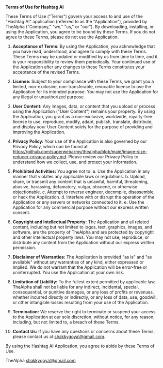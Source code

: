 **Terms of Use for Hashtag AI**

These Terms of Use ("Terms") govern your access to and use of the "Hashtag AI" application (referred to as the "Application"), provided by TheAlpha ("Company," "we," "us," or "our"). By downloading, installing, or using the Application, you agree to be bound by these Terms. If you do not agree to these Terms, please do not use the Application.

1. **Acceptance of Terms:**
   By using the Application, you acknowledge that you have read, understood, and agree to comply with these Terms. These Terms may be updated or modified by us from time to time, and it is your responsibility to review them periodically. Your continued use of the Application after any changes to these Terms constitutes your acceptance of the revised Terms.

2. **License:**
   Subject to your compliance with these Terms, we grant you a limited, non-exclusive, non-transferable, revocable license to use the Application for its intended purpose. You may not use the Application for any illegal or unauthorized purpose.

3. **User Content:**
   Any images, data, or content that you upload or process using the Application ("User Content") remains your property. By using the Application, you grant us a non-exclusive, worldwide, royalty-free license to use, reproduce, modify, adapt, publish, translate, distribute, and display your User Content solely for the purpose of providing and improving the Application.

4. **Privacy Policy:**
   Your use of the Application is also governed by our Privacy Policy, which can be found at https://github.com/superwebarmy/thealpha/blob/main/image-size-reducer-privacy-policy.md. Please review our Privacy Policy to understand how we collect, use, and protect your information.

5. **Prohibited Activities:**
   You agree not to:
   a. Use the Application in any manner that violates any applicable laws or regulations.
   b. Upload, share, or transmit any content that is unlawful, harmful, threatening, abusive, harassing, defamatory, vulgar, obscene, or otherwise objectionable.
   c. Attempt to reverse engineer, decompile, disassemble, or hack the Application.
   d. Interfere with or disrupt the operation of the Application or any servers or networks connected to it.
   e. Use the Application for any commercial purpose without our express written consent.

6. **Copyright and Intellectual Property:**
   The Application and all related content, including but not limited to logos, text, graphics, images, and software, are the property of TheAlpha and are protected by copyright and other intellectual property laws. You may not use, reproduce, or distribute any content from the Application without our express written permission.

7. **Disclaimer of Warranties:**
   The Application is provided "as is" and "as available" without any warranties of any kind, either expressed or implied. We do not warrant that the Application will be error-free or uninterrupted. You use the Application at your own risk.

8. **Limitation of Liability:**
   To the fullest extent permitted by applicable law, TheAlpha shall not be liable for any indirect, incidental, special, consequential, or punitive damages, or any loss of profits or revenues, whether incurred directly or indirectly, or any loss of data, use, goodwill, or other intangible losses resulting from your use of the Application.

9. **Termination:**
   We reserve the right to terminate or suspend your access to the Application at our sole discretion, without notice, for any reason, including, but not limited to, a breach of these Terms.

10. **Contact Us:**
    If you have any questions or concerns about these Terms, please contact us at shakkygoyal@gmail.com.

By using the Hashtag AI Application, you agree to abide by these Terms of Use.

TheAlpha
shakkygoyal@gmail.com

